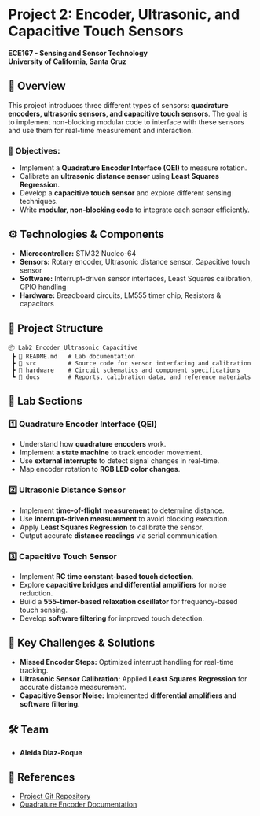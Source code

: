 # Project 2: Encoder, Ultrasonic, and Capacitive Touch Sensors

**ECE167 - Sensing and Sensor Technology**  
**University of California, Santa Cruz**  

## 📌 Overview
This project introduces three different types of sensors: **quadrature encoders, ultrasonic sensors, and capacitive touch sensors**. The goal is to implement non-blocking modular code to interface with these sensors and use them for real-time measurement and interaction.

### 🔹 Objectives:
- Implement a **Quadrature Encoder Interface (QEI)** to measure rotation.
- Calibrate an **ultrasonic distance sensor** using **Least Squares Regression**.
- Develop a **capacitive touch sensor** and explore different sensing techniques.
- Write **modular, non-blocking code** to integrate each sensor efficiently.

## ⚙️ Technologies & Components
- **Microcontroller:** STM32 Nucleo-64
- **Sensors:** Rotary encoder, Ultrasonic distance sensor, Capacitive touch sensor
- **Software:** Interrupt-driven sensor interfaces, Least Squares calibration, GPIO handling
- **Hardware:** Breadboard circuits, LM555 timer chip, Resistors & capacitors

## 📂 Project Structure

```plaintext
📦 Lab2_Encoder_Ultrasonic_Capacitive
 ┣ 📜 README.md   # Lab documentation
 ┣ 📂 src         # Source code for sensor interfacing and calibration
 ┣ 📂 hardware    # Circuit schematics and component specifications
 ┗ 📂 docs        # Reports, calibration data, and reference materials 
```

## 🚀 Lab Sections

### 1️⃣ Quadrature Encoder Interface (QEI)
- Understand how **quadrature encoders** work.
- Implement **a state machine** to track encoder movement.
- Use **external interrupts** to detect signal changes in real-time.
- Map encoder rotation to **RGB LED color changes**.

### 2️⃣ Ultrasonic Distance Sensor
- Implement **time-of-flight measurement** to determine distance.
- Use **interrupt-driven measurement** to avoid blocking execution.
- Apply **Least Squares Regression** to calibrate the sensor.
- Output accurate **distance readings** via serial communication.

### 3️⃣ Capacitive Touch Sensor
- Implement **RC time constant-based touch detection**.
- Explore **capacitive bridges and differential amplifiers** for noise reduction.
- Build a **555-timer-based relaxation oscillator** for frequency-based touch sensing.
- Develop **software filtering** for improved touch detection.

## 🎯 Key Challenges & Solutions
- **Missed Encoder Steps:** Optimized interrupt handling for real-time tracking.
- **Ultrasonic Sensor Calibration:** Applied **Least Squares Regression** for accurate distance measurement.
- **Capacitive Sensor Noise:** Implemented **differential amplifiers and software filtering**.


## 🛠 Team
- **Aleida Diaz-Roque**

## 🔗 References
- [Project Git Repository](https://github.com/aleidaroque/ECE167)
- [Quadrature Encoder Documentation](https://www.sparkfun.com/products/retired/retired_parts/encoder)

